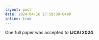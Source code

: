 ```yaml
---
layout: post
date: 2024-04-16 17:59:00-0400
inline: true
---
```


One full paper was accepted to **IJCAI 2024**. 
